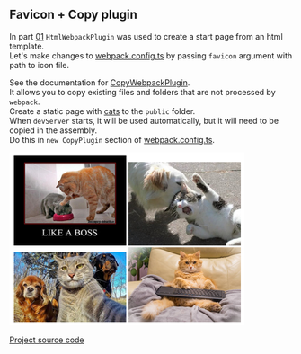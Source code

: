 ﻿## Favicon + Copy plugin

In part [01](../01/README.md) `HtmlWebpackPlugin` was used to create a start page from an html template.  
Let's make changes to [webpack.config.ts](webpack.config.ts) by passing `favicon` argument with path to icon file.

See the documentation for [CopyWebpackPlugin](https://webpack.js.org/plugins/copy-webpack-plugin/).  
It allows you to copy existing files and folders that are not processed by `webpack`.  
Create a static page with [cats](public/cats/) to the `public` folder.  
When `devServer` starts, it will be used automatically, but it will need to be copied in the assembly.  
Do this in `new CopyPlugin` section of [webpack.config.ts](webpack.config.ts).

![app.png](app.png)

[Project source code](./)
